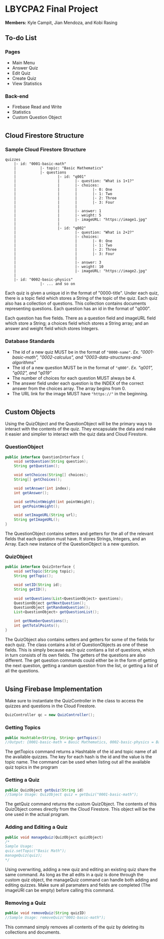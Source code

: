 # LBYCPA2 Final Project

**Members:** Kyle Campit, Jian Mendoza, and Kobi Rasing

## To-do List

### Pages

- Main Menu
- Answer Quiz
- Edit Quiz
- Create Quiz
- View Statistics

### Back-end

- Firebase Read and Write
- Statistics
- Custom Question Object

#
## Cloud Firestore Structure


### Sample Cloud Firestore Structure
```
quizzes
    |- id: "0001-basic-math"
    |           |- topic: "Basic Mathematics"
    |           |- questions
    |                   |- id: "q001"
    |                   |       |- question: "What is 1+1?"
    |                   |       |- choices:
    |                   |       |       |- 0: One
    |                   |       |       |- 1: Two
    |                   |       |       |- 2: Three
    |                   |       |       |- 3: Four
    |                   |       |
    |                   |       |- answer: 1
    |                   |       |- weight: 5
    |                   |       |- imageURL: "https://image1.jpg"
    |                   |       
    |                   |- id: "q002"
    |                           |- question: "What is 2+2?"
    |                           |- choices:
    |                           |       |- 0: One
    |                           |       |- 1: Two
    |                           |       |- 2: Three
    |                           |       |- 3: Four
    |                           |
    |                           |- answer: 3
    |                           |- weight: 10
    |                           |- imageURL: "https://image2.jpg"
    |
    |- id: "0002-basic-physics"
                |- ... and so on
```
Each quiz is given a unique id in the format of "0000-title". Under each quiz, there is a topic field which stores a String of the topic of the quiz. Each quiz also has a collection of questions. This collection contains documents representing questions. Each question has an id in the format of "q000".

Each question has five fields. There as a question field and imageURL field which store a String; a choices field which stores a String array; and an answer and weight field which stores Integers.

### Database Standards
- The id of a new quiz MUST be in the format of ``` "0000-name" ```. *Ex. "0001-basic-math", "0002-calculus", and "0003-data-structures-and-algorithms"*
- The id of a new question MUST be in the format of ``` "q000" ```. *Ex. "q001", "q002", and "q019"*
- The number of choices for each question MUST always be 4.
- The answer field under each question is the INDEX of the correct answer from the choices array. The array begins from 0.
- The URL link for the image MUST have ``` "https://" ``` in the beginning.

#
## Custom Objects

Using the QuizObject and the QuestionObject will be the primary ways to interact with the contents of the quiz. They encapsulate the data and make it easier and simplier to interact with the quiz data and Cloud Firestore.

### QuestionObject
``` Java 8
public interface QuestionInterface {
    void setQuestion(String question);
    String getQuestion();

    void setChoices(String[] choices);
    String[] getChoices();

    void setAnswer(int index);
    int getAnswer();

    void setPointWeight(int pointWeight);
    int getPointWeight();

    void setImageURL(String url);
    String getImageURL();
}
```

The QuestionObject contains setters and getters for the all of the relevant fields that each question must have. It stores Strings, Integers, and an Array. Each new instance of the QuestionObject is a new question.

### QuizObject
```Java 8
public interface QuizInterface {
    void setTopic(String topic);
    String getTopic();

    void setID(String id);
    String getID();
    
    void setQuestions(List<QuestionObject> questions);
    QuestionObject getNextQuestion();
    QuestionObject getRandomQuestion();
    List<QuestionObject> getQuestionList();

    int getNumberQuestions();
    int getTotalPoints();
}
```

The QuizObject also contains setters and getters for some of the fields for each quiz. The class contains a list of QuestionObjects as one of these fields. This is simply because each quiz contians a list of questions, which in turn consists of its own fields. The getters of the questions are also different. The get question commands could either be in the form of getting the next question, getting a random question from the list, or getting a list of all the questions.

#
## Using Firebase Implementation

Make sure to instantiate the QuizController in the class to access the quizzes and questions in the Cloud Firestore.
``` Java 8
QuizController qc = new QuizController();
```
### Getting Topics
``` Java 8
public Hashtable<String, String> getTopics()
//Output: {0001-basic-math = Basic Mathematics, 0002-basic-physics = Basic Physics}
```
The getTopics command returns a Hashtable of the id and topic name of all the available quizzes. The key for each hash is the id and the value is the topic name. The command can be used when listing out all the available quiz topics in the program

### Getting a Quiz
``` Java 8
public QuizObject getQuiz(String id)
//Sample Usage: QuizObject quiz = getQuiz("0001-basic-math");
```
The getQuiz command returns the custom QuizObject. The contents of this QuizObject comes directly from the Cloud Firestore. This object will be the one used in the actual program.

### Adding and Editing a Quiz
``` Java 8
public void manageQuiz(QuizObject quizObject)
/*
Sample Usage:
quiz.setTopic("Basic Math");
manageQuiz(quiz);
*/
```
Using overwriting, adding a new quiz and editing an existing quiz share the same command. As long as the all edits in a quiz is done through the custom quiz object, the manageQuiz command can handle both adding and editing quizzes. Make sure all paramaters and fields are completed (The imageURl can be empty) before calling this command.

### Removing a Quiz
``` Java 8
public void removeQuiz(String quizID)
//Sample Usage: removeQuiz("0001-basic-math");
```
This command simply removes all contents of the quiz by deleting its collections and documents.
#

